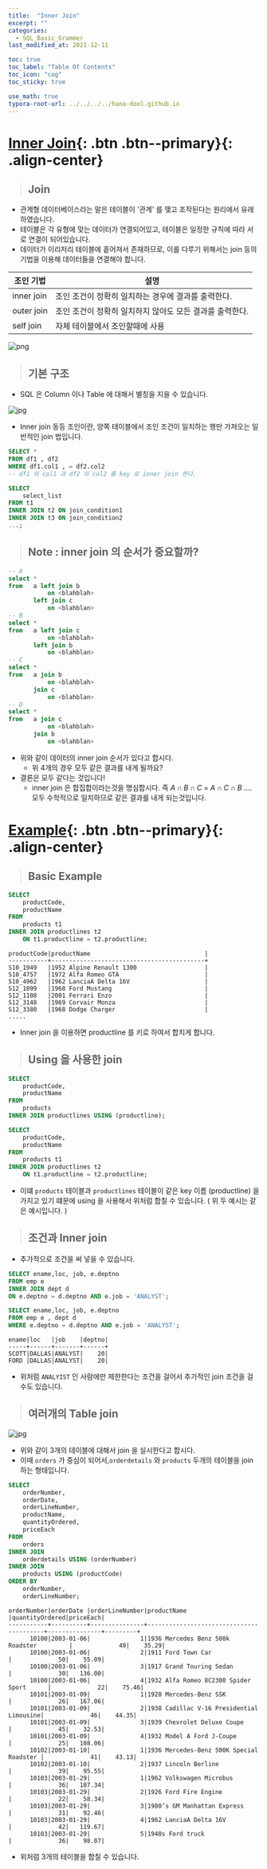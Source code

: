 ```yaml
---
title:  "Inner Join"
excerpt: ""
categories:
  - SQL_Basic_Grammer
last_modified_at: 2021-12-11

toc: true
toc_label: "Table Of Contents"
toc_icon: "cog"
toc_sticky: true

use_math: true
typora-root-url: ../../../../hana-dool.github.io
---
```


# [Inner Join](#link){: .btn .btn--primary}{: .align-center}

> ## Join

- 관계형 데이터베이스라는 말은 테이블이 '관계' 를 맺고 조작된다는 원리에서 유래하였습니다. 
- 테이블은 각 유형에 맞는 데이터가 연결되어있고, 테이블은 일정한 규칙에 따라 서로 연결이 되어있습니다. 
- 데이터가 이리저리 테이블에 흩어져서 존재하므로, 이를 다루기 위해서는 join 등의 기법을 이용해 데이터들을 연결해야 합니다.

| 조인 기법  | 설명                                                     |
| ---------- | -------------------------------------------------------- |
| inner join | 조인 조건이 정확히 일치하는 경우에 결과를 출력한다.      |
| outer join | 조인 조건이 정확히 일치하지 않아도 모든 결과를 출력한다. |
| self join  | 자체 테이블에서 조인할때에 사용                          |

![png](/assets/images/SQL_Basic/6_4.png)

> ## 기본 구조

- SQL 은 Column 이나 Table 에 대해서 별칭을 지을 수 있습니다.

![jpg](/assets/images/Program/49_1.jpg)

- Inner join 동등 조인이란, 양쪽 테이블에서 조인 조건이 일치하는 행만 가져오는 일반적인 join 법입니다. 

```sql
SELECT *
FROM df1 , df2
WHERE df1.col1 , = df2.col2 
-- df1 의 col1 과 df2 의 col2 를 key 로 inner join 한다.
```

```sql
SELECT
    select_list
FROM t1
INNER JOIN t2 ON join_condition1
INNER JOIN t3 ON join_condition2
...;
```

> ## Note : inner join 의 순서가 중요할까? 

```sql
-- A
select *
from   a left join b
           on <blahblah>
       left join c
           on <blahblan>
-- B
select *
from   a left join c
           on <blahblah>
       left join b
           on <blahblan>  
-- C
select *
from   a join b
           on <blahblah>
       join c
           on <blahblan>
-- D
select *
from   a join c
           on <blahblah>
       join b
           on <blahblan>  
```

- 위와 같이 데이터의 inner join 순서가 있다고 합시다. 
  - 위 4개의 경우 모두 같은 결과를 내게 될까요? 
- 결론은 모두 같다는 것입니다! 
  - inner join 은 합집합이라는것을 명심합시다. 즉 $A\cap B \cap C$ = $A\cap C \cap B$ .... 모두 수학적으로 일치하므로 같은 결과를 내게 되는것입니다.

# [Example](#link){: .btn .btn--primary}{: .align-center}

> ## Basic Example

```sql
SELECT 
    productCode, 
    productName
FROM
    products t1
INNER JOIN productlines t2 
    ON t1.productline = t2.productline;
```

```
productCode|productName                                |
-----------+-------------------------------------------+
S10_1949   |1952 Alpine Renault 1300                   |
S10_4757   |1972 Alfa Romeo GTA                        |
S10_4962   |1962 LanciaA Delta 16V                     |
S12_1099   |1968 Ford Mustang                          |
S12_1108   |2001 Ferrari Enzo                          |
S12_3148   |1969 Corvair Monza                         |
S12_3380   |1968 Dodge Charger                         |
.....
```

- Inner join 을 이용하면 productline 를 키로 하여서 합치게 합니다.

> ## Using 을 사용한 join

```sql
SELECT 
    productCode, 
    productName
FROM
    products
INNER JOIN productlines USING (productline);
```

```sql
SELECT 
    productCode, 
    productName
FROM
    products t1
INNER JOIN productlines t2 
    ON t1.productline = t2.productline;
```

- 이떄 `products` 테이블과 `productlines` 테이블이 같은 key 이름 (productline) 을 가지고 있기 떄문에 using 을 사용해서 위처럼 합칠 수 있습니다. ( 위 두 예시는 같은 예시입니다. ) 

> ## 조건과 Inner join

- 추가적으로 조건을 써 넣을 수 있습니다.

```sql
SELECT ename,loc, job, e.deptno 
FROM emp e
INNER JOIN dept d
ON e.deptno = d.deptno AND e.job = 'ANALYST';
```

```sql
SELECT ename,loc, job, e.deptno 
FROM emp e , dept d 
WHERE e.deptno = d.deptno AND e.job = 'ANALYST';
```

```
ename|loc   |job    |deptno|
-----+------+-------+------+
SCOTT|DALLAS|ANALYST|    20|
FORD |DALLAS|ANALYST|    20|
```

- 위처럼 `ANALYIST` 인 사람에만 제한한다는 조건을 걸어서 추가적인 join 조건을 걸수도 있습니다.

> ## 여러개의  Table join

![jpg](/assets/images/Program/66_1.jpg)

- 위와 같이 3개의 테이블에 대해서 join 을 실시한다고 합시다.
- 이때 `orders` 가 중심이 되어서,`orderdetails` 와 `products` 두개의 테이블을 join 하는 형태입니다.

```sql
SELECT 
    orderNumber,
    orderDate,
    orderLineNumber,
    productName,
    quantityOrdered,
    priceEach
FROM
    orders
INNER JOIN
    orderdetails USING (orderNumber)
INNER JOIN
    products USING (productCode)
ORDER BY 
    orderNumber, 
    orderLineNumber;
```

```
orderNumber|orderDate |orderLineNumber|productName                              |quantityOrdered|priceEach|
-----------+----------+---------------+-----------------------------------------+---------------+---------+
      10100|2003-01-06|              1|1936 Mercedes Benz 500k Roadster         |             49|    35.29|
      10100|2003-01-06|              2|1911 Ford Town Car                       |             50|    55.09|
      10100|2003-01-06|              3|1917 Grand Touring Sedan                 |             30|   136.00|
      10100|2003-01-06|              4|1932 Alfa Romeo 8C2300 Spider Sport      |             22|    75.46|
      10101|2003-01-09|              1|1928 Mercedes-Benz SSK                   |             26|   167.06|
      10101|2003-01-09|              2|1938 Cadillac V-16 Presidential Limousine|             46|    44.35|
      10101|2003-01-09|              3|1939 Chevrolet Deluxe Coupe              |             45|    32.53|
      10101|2003-01-09|              4|1932 Model A Ford J-Coupe                |             25|   108.06|
      10102|2003-01-10|              1|1936 Mercedes-Benz 500K Special Roadster |             41|    43.13|
      10102|2003-01-10|              2|1937 Lincoln Berline                     |             39|    95.55|
      10103|2003-01-29|              1|1962 Volkswagen Microbus                 |             36|   107.34|
      10103|2003-01-29|              2|1926 Ford Fire Engine                    |             22|    58.34|
      10103|2003-01-29|              3|1980’s GM Manhattan Express              |             31|    92.46|
      10103|2003-01-29|              4|1962 LanciaA Delta 16V                   |             42|   119.67|
      10103|2003-01-29|              5|1940s Ford truck                         |             36|    98.07|
```

- 위처럼 3개의 테이블을 합칠 수 있습니다.
